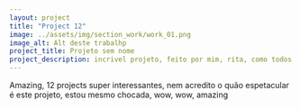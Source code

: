 ```yaml
---
layout: project
title: "Project 12"
image: ../assets/img/section_work/work_01.png
image_alt: Alt deste trabalhp
project_title: Projeto sem nome
project_description: incrivel projeto, feito por mim, rita, como todos os acima, pfv alex, dá-me um 20
---
```

Amazing, 12 projects super interessantes, nem acredito o quão espetacular é este projeto, estou mesmo chocada, wow, wow, amazing